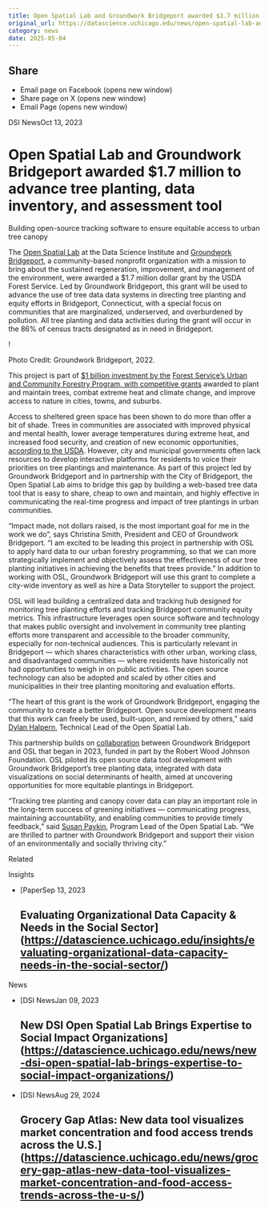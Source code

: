 ```yaml
---
title: Open Spatial Lab and Groundwork Bridgeport awarded $1.7 million to advance tree planting, data inventory, and assessment tool – DSI
original_url: https://datascience.uchicago.edu/news/open-spatial-lab-and-groundwork-bridgeport-awarded-1-7-million-to-advance-tree-planting-data-inventory-and-assessment-tool
category: news
date: 2025-05-04
---
```


## Share

* Email page on Facebook (opens new window)
* Share page on X (opens new window)
* Email Page (opens new window)

<!-- Table-like structure detected -->

DSI NewsOct 13, 2023

# Open Spatial Lab and Groundwork Bridgeport awarded $1.7 million to advance tree planting, data inventory, and assessment tool

Building open-source tracking software to ensure equitable access to urban tree canopy

The [Open Spatial Lab](https://datascience.uchicago.edu/research/open-spatial-lab/) at the Data Science Institute and [Groundwork Bridgeport](https://www.groundworkbridgeport.org/), a community-based nonprofit organization with a mission to bring about the sustained regeneration, improvement, and management of the environment, were awarded a $1.7 million dollar grant by the USDA Forest Service. Led by Groundwork Bridgeport, this grant will be used to advance the use of tree data data systems in directing tree planting and equity efforts in Bridgeport, Connecticut, with a special focus on communities that are marginalized, underserved, and overburdened by pollution. All tree planting and data activities during the grant will occur in the 86% of census tracts designated as in need in Bridgeport.

!

Photo Credit: Groundwork Bridgeport, 2022.

This project is part of [$1 billion investment by the](https://www.fs.usda.gov/managing-land/urban-forests/ucf/2023-grant-funding) [Forest Service’s Urban and Community Forestry Program](https://www.fs.usda.gov/managing-land/urban-forests/ucf)[, with competitive grants](https://www.fs.usda.gov/managing-land/urban-forests/ucf/2023-grant-funding) awarded to plant and maintain trees, combat extreme heat and climate change, and improve access to nature in cities, towns, and suburbs.

Access to sheltered green space has been shown to do more than offer a bit of shade. Trees in communities are associated with improved physical and mental health, lower average temperatures during extreme heat, and increased food security, and creation of new economic opportunities, [according to the USDA](https://www.fs.usda.gov/news/releases/usda-invests-1-billion-nearly-400-projects-expand-access-trees-and-green-spaces). However, city and municipal governments often lack resources to develop interactive platforms for residents to voice their priorities on tree plantings and maintenance. As part of this project led by Groundwork Bridgeport and in partnership with the City of Bridgeport, the Open Spatial Lab aims to bridge this gap by building a web-based tree data tool that is easy to share, cheap to own and maintain, and highly effective in communicating the real-time progress and impact of tree plantings in urban communities.

“Impact made, not dollars raised, is the most important goal for me in the work we do”, says Christina Smith, President and CEO of Groundwork Bridgeport. “I am excited to be leading this project in partnership with OSL to apply hard data to our urban forestry programming, so that we can more strategically implement and objectively assess the effectiveness of our tree planting initiatives in achieving the benefits that trees provide.” In addition to working with OSL, Groundwork Bridgeport will use this grant to complete a city-wide inventory as well as hire a Data Storyteller to support the project.

OSL will lead building a centralized data and tracking hub designed for monitoring tree planting efforts and tracking Bridgeport community equity metrics. This infrastructure leverages open source software and technology that makes public oversight and involvement in community tree planting efforts more transparent and accessible to the broader community, especially for non-technical audiences. This is particularly relevant in Bridgeport — which shares characteristics with other urban, working class, and disadvantaged communities — where residents have historically not had opportunities to weigh in on public activities. The open source technology can also be adopted and scaled by other cities and municipalities in their tree planting monitoring and evaluation efforts.

“The heart of this grant is the work of Groundwork Bridgeport, engaging the community to create a better Bridgeport. Open source development means that this work can freely be used, built-upon, and remixed by others,” said [Dylan Halpern](https://datascience.uchicago.edu/people/dylan-halpern/), Technical Lead of the Open Spatial Lab.

This partnership builds on [collaboration](https://datascience.uchicago.edu/insights/evaluating-organizational-data-capacity-needs-in-the-social-sector/) between Groundwork Bridgeport and OSL that began in 2023, funded in part by the Robert Wood Johnson Foundation. OSL piloted its open source data tool development with Groundwork Bridgeport’s tree planting data, integrated with data visualizations on social determinants of health, aimed at uncovering opportunities for more equitable plantings in Bridgeport.

“Tracking tree planting and canopy cover data can play an important role in the long-term success of greening initiatives — communicating progress, maintaining accountability, and enabling communities to provide timely feedback,” said [Susan Paykin](https://datascience.uchicago.edu/people/susan-paykin/), Program Lead of the Open Spatial Lab. “We are thrilled to partner with Groundwork Bridgeport and support their vision of an environmentally and socially thriving city.”

Related

Insights

* [PaperSep 13, 2023

  ## Evaluating Organizational Data Capacity & Needs in the Social Sector](https://datascience.uchicago.edu/insights/evaluating-organizational-data-capacity-needs-in-the-social-sector/)

News

* [DSI NewsJan 09, 2023

  ## New DSI Open Spatial Lab Brings Expertise to Social Impact Organizations](https://datascience.uchicago.edu/news/new-dsi-open-spatial-lab-brings-expertise-to-social-impact-organizations/)
* [DSI NewsAug 29, 2024

  ## Grocery Gap Atlas: New data tool visualizes market concentration and food access trends across the U.S.](https://datascience.uchicago.edu/news/grocery-gap-atlas-new-data-tool-visualizes-market-concentration-and-food-access-trends-across-the-u-s/)